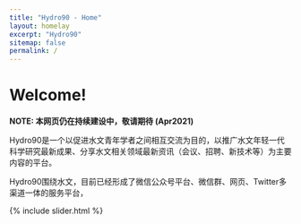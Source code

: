 ```yaml
---
title: "Hydro90 - Home"
layout: homelay
excerpt: "Hydro90"
sitemap: false
permalink: /
---
```

# Welcome!


**NOTE: 本网页仍在持续建设中，敬请期待 (Apr2021)**

Hydro90是一个以促进水文青年学者之间相互交流为目的，以推广水文年轻一代科学研究最新成果、分享水文相关领域最新资讯（会议、招聘、新技术等）为主要内容的平台。

Hydro90围绕水文，目前已经形成了微信公众号平台、微信群、网页、Twitter多渠道一体的服务平台，



<!-- 

Yamazaki lab is in U-Tokyo Komaba-2 Research Campus (<a href="https://goo.gl/maps/SNCw9DrqL6Rzs4XM9">Map</a>, <a href="https://www.iis.u-tokyo.ac.jp/en/access/">Directions</a>) in central Tokyo.



Our studies mainly focus on the dynamics of land waters on the global scale, using modelling, remote sensing, and data integration approach.8
-->


{% include slider.html %}
<!--
## What is Hydro90?
“Global Hydrodynamics” is the study of the dynamics of terrestrial waters  over the entire Earth.  

It focuses on the movement and storage of the surface and sub-surface waters at multiple temporal and special scales from local to global, including rivers, lakes, wetland, soil moisture, and groundwater. It also covers their interactions with related earth surface processes, such as precipitation, evaporation, coastal and ocean dynamics, biogeochemistry, climate change.  

We extensively use modelling, remote sensing, and data integration approaches to cover the entire globe, while we also respect in-situ observations to determine important processes in global hydrodynamics and to ensure the robustness of the model conceptualization.  

In addition to natural hydrological cycle, we also assess the impact of the terrestrial water variability to the human well-beings (e.g. flood, water resources, ecosystem service), and try to understand the reactions of the society (i.e. water resources and hazard management) and their feedback to the global hydrodynamic system.

## Who are we?
Our lab is one of the world-leading hydrological science bridgeheads, consists of researchers and students with multiple backgrounds (Earth science, civil engineering, geography, spatial information science, computational science, etc.)

All research staff members belong to [Institute of Industrial Science](https://www.iis.u-tokyo.ac.jp/), while we also commit to education in the [Department of Civil Engineering](http://www.civil.t.u-tokyo.ac.jp/en/). 

If you are interested in our team, please visit the below pages:
- [Team member list](./team/)
- [How to join our team?](./joinus/)

Our research acitvity is summarized in:
- [Research targets and methods](./research/)
- [Publications and outcome](./publications/)
- [List of student academic thesis](./student_thesis/)

[test](./research/)

<img src="{{ site.url }}{{ site.baseurl }}/images/picture/xzhou.png" />

Group photo in Farewell Gathering @ Komaba Campus (March 2021)

## (In Japanese)
こちらは東京大学 [グローバル水文学グループ](http://hydro.iis.u-tokyo.ac.jp/)の一部である山崎研究室（全球地陸水動態研究室）のWebPageです。

我々のテーマである“全球陸水動態”は、地球全域で陸域の水の流れを研究をします。河川・湖沼・湿地・土壌水分・地下水といった陸水の貯留と輸送の詳細を、ローカルからグローバルまで幅広いスケールで解明することが我々の目的です。陸水そのものだけでなく、関連する降水・蒸発散・沿岸海洋・地球生物科学・気候システムとの相互作用も研究対象しています。地球全域をカバーするために研究手法は主にモデリング・リモートセンシング・データ等融合ですが、全球陸域水動態における重要なプロセスを特定し、またモデルのロバストさを担保するためにも、現地観測などに基づく詳細な水文研究も尊重しています。また、自然の水文循環に加えて、その変動が人間にあたえる影響（洪水・水資源・生態系サービス）の評価にも取り組んでおり、また水文プロセスと人間社会との相互作用も理解したいと考えています。

研究内容は、地球システム科学・土木工学・地理学・空間情報学・計算機科学など様々な分野にまたがり、研究スタッフ・在籍学生・外部の共同研究チームはとても多様なバックグラウンドをもっています。本研究室の教員と研究員は[東大生研](https://www.iis.u-tokyo.ac.jp/)を本拠地としており、学生の大部分は[社会基盤学専攻](http://www.civil.t.u-tokyo.ac.jp/)に所属しています。

**山崎研究室に興味がある研究者・学生の方へ**

より詳しくは[研究紹介ページ](./research/)、 [研究室メンバーリスト](./team/)をご覧ください。山崎研究室に加わりたい場合は[How to join our team?](./joinus)に説明があります。

**洪水リスク研究に興味がある企業の方へ**

産学連携で洪水リスクの理解と低減に取り組むための情報交換と議論の場として「洪水リスク研究会」を開催しております。詳しくは下記をご覧ください。
- [洪水リスク研究会　説明PDF](http://www.iis.u-tokyo.ac.jp/shourei/ResearchCommitte/RC_gazou/rc2021/2021RC-98.pdf)
- 参加方法については、[生産技術研究奨励会のWebPage](http://www.iis.u-tokyo.ac.jp/shourei/ResearchCommitte/rc-index.html)をご確認ください。

-->